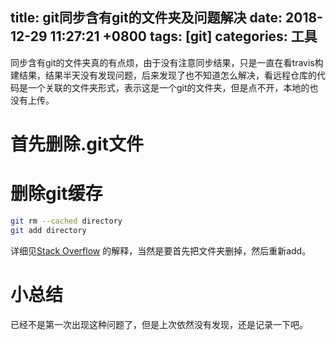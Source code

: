 
title: git同步含有git的文件夹及问题解决
date: 2018-12-29 11:27:21 +0800
tags: [git]
categories: 工具
---

同步含有git的文件夹真的有点烦，由于没有注意同步结果，只是一直在看travis构建结果，结果半天没有发现问题，后来发现了也不知道怎么解决，看远程仓库的代码是一个关联的文件夹形式，表示这是一个git的文件夹，但是点不开，本地的也没有上传。  
<!--more-->

# <a name="hqeqeb"></a>首先删除.git文件
# <a name="ot75aa"></a>删除git缓存
```bash
git rm --cached directory
git add directory
```
详细见[Stack Overflow](https://stackoverflow.com/questions/24472596/git-fatal-pathspec-is-in-submodule) 的解释，当然是要首先把文件夹删掉，然后重新add。  
# <a name="7ntczy"></a>小总结
已经不是第一次出现这种问题了，但是上次依然没有发现，还是记录一下吧。


